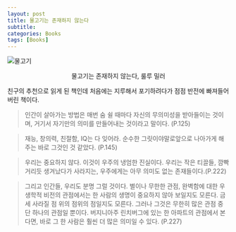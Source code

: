 ```yaml
---
layout: post
title: 물고기는 존재하지 않는다
subtitle: 
categories: Books
tags: [Books]
---
```


![물고기](https://github.com/chaewon1kim/chaewon1kim.github.io/assets/98368902/65bbb74e-5834-4c60-a86d-30d4e04d8ca4)
<div align="center">물고기는 존재하지 않는다, 룰루 밀러</div>  

친구의 추천으로 읽게 된 책인데 처음에는 지루해서 포기하려다가 점점 반전에 빠져들어버린 책이다.


> 인간이 살아가는 방법은 매번 숨 쉴 때마다 자신의 무의미성을 받아들이는 것이며, 거기서 자기만의 의미를 만들어내는 것이라고 말이다. (P.125)  


> 재능, 창의력, 친절함, IQ는 다 잊어라. 순수한 그릿이야말로앞으로 나아가게 해주는 바로 그것인 것 같았다. (P.145)  


> 우리는 중요하지 않다. 이것이 우주의 냉엄한 진실이다. 우리는 작은 티끌들, 깜빡거리듯 생겨났다가 사라지는, 우주에게는 아무 의미도 없는 존재들이다.(P.222)  

> 그리고 인간들, 우리도 분명 그럴 것이다. 별이나 무한한 관점, 완벽함에 대한 우생학적 비전의 관점에서는 한 사람의 생명이 중요하지 않아 보일지도 모른다. 금세 사라질 점 위의 점위의 점일지도 모른다. 그러나 그것은 무한히 많은 관점 중 단 하나의 관점일 뿐이다. 버지니아주 린치버그에 있는 한 아파트의 관점에서 본다면, 바로 그 한 사람은 훨씬 더 많은 의미일 수 있다. (P.227)  


